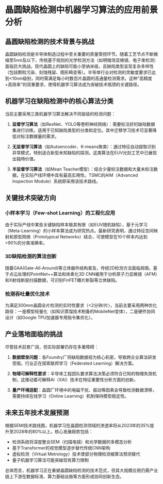 # 晶圆缺陷检测中机器学习算法的应用前景分析

## 晶圆缺陷检测的技术背景与挑战

晶圆缺陷检测是半导体制造过程中至关重要的质量管控环节。随着工艺节点不断微缩至5nm及以下，传统基于规则的光学检测方法（如明暗场显微镜、电子束检测）面临巨大挑战。现代晶圆上的缺陷可能小至纳米级，且缺陷类型呈现复杂多样性（包括颗粒污染、刻蚀残留、图形畸变等）。半导体行业对检测的灵敏度要求已达到<10nm级别，同时需满足每小时数百片晶圆的高通量检测需求。这种"高精度+高效率"的双重要求，使得机器学习算法成为突破技术瓶颈的关键路径。

## 机器学习在缺陷检测中的核心算法分类

当前主要采用三类机器学习算法解决不同层级的检测问题：

1. **监督学习算法**（如ResNet、YOLO等卷积神经网络）：需要标注好的缺陷数据集进行训练，适用于已知缺陷类型的分类和定位。其中迁移学习技术可显著降低对标注数据量的需求。

2. **无监督学习算法**（如Autoencoder、K-means聚类）：通过特征自动提取识别异常模式，特别适合新型未知缺陷的探测。这类算法在EUV光刻工艺中已展现出独特价值。

3. **半监督学习算法**（如Mean Teacher模型）：结合少量标注数据和大量未标注数据，在实际产线环境中具有最高实用性。TSMC的AIM（Advanced Inspection Module）系统即采用该技术路线。

## 关键技术突破方向

### 小样本学习（Few-shot Learning）的工程化应用
由于实际产线中某些关键缺陷样本极其有限（如EUV随机缺陷），基于元学习（Meta-Learning）的小样本算法成为研究热点。最新研究表明，通过特征空间映射和原型网络（Prototypical Networks）结合，可使模型在10个样本内达到>90%的分类准确率。

### 3D缺陷检测的算法创新
随着GAA(Gate-All-Around)等立体器件结构普及，传统2D检测方法面临局限。基于点云处理的PointNet++算法和体素化3D CNN被用于分析原子力显微镜（AFM）和X射线断层扫描数据，可识别FinFET鳍片断裂等立体缺陷。

### 检测吞吐量优化技术
为满足300mm晶圆全片检测的实时性要求（<2分钟/片），当前主要采用两种优化路径：一是模型轻量化（如知识蒸馏技术制备的MobileNet变体），二是硬件协同设计（如Google TPU加速器专用指令集优化）。

## 产业落地面临的挑战

尽管技术前景广阔，但实际部署仍存在多重障碍：

1. **数据壁垒问题**：各Foundry厂将缺陷数据视为核心机密，导致跨企业算法研发受阻。行业正在探索联邦学习（Federated Learning）解决方案。

2. **物理可解释性要求**：半导体工程团队要求算法决策必须符合已知的物理失效机制，这推动着可解释AI（XAI）技术在特征重要性分析方面的创新。

3. **量产环境适配**：晶圆厂环境中的电磁干扰、振动等因素会导致检测数据漂移，需要持续在线学习（Online Learning）机制保持模型稳定性。

## 未来五年技术发展预测

根据SEMI技术路线图，机器学习在晶圆检测领域的渗透率将从2023年的35%提升至2028年的80%以上。核心发展趋势包括：
- 检测系统将深度整合SEM（扫描电镜）和光学数据的多模态分析
- 基于Transformer的视觉模型逐步替代传统CNN架构
- 虚拟检测（Virtual Metrology）技术使部分物理检测被算法预测替代
- 量子机器学习算法可能突破现有算力限制

总体而言，机器学习正在重塑晶圆缺陷检测的技术范式，但其大规模应用仍需产业链上下游在数据标准、算力基础设施等方面形成协同创新生态。